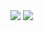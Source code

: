 <img src="https://capsule-render.vercel.app/api?type=waving&color=99CCFF&height=150&section=header&text=DaegyoJung&fontSize=50" style="color: blue;" />














<img src="https://capsule-render.vercel.app/api?type=waving&color=99CCFF&height=150&section=footer" />

